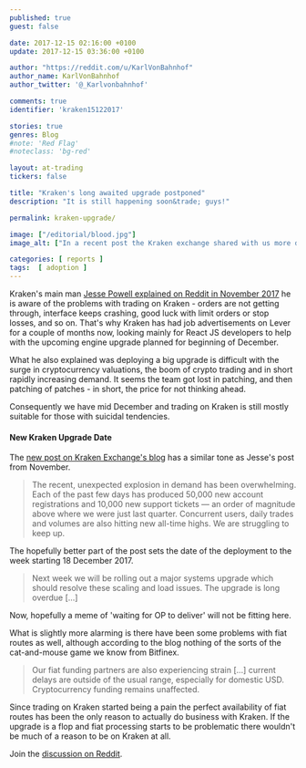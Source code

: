 ```yaml
---
published: true
guest: false

date: 2017-12-15 02:16:00 +0100
update: 2017-12-15 03:36:00 +0100

author: "https://reddit.com/u/KarlVonBahnhof"
author_name: KarlVonBahnhof
author_twitter: '@_Karlvonbahnhof'

comments: true
identifier: 'kraken15122017'

stories: true
genres: Blog
#note: 'Red Flag'
#noteclass: 'bg-red'

layout: at-trading
tickers: false

title: "Kraken's long awaited upgrade postponed"
description: "It is still happening soon&trade; guys!"

permalink: kraken-upgrade/

image: ["/editorial/blood.jpg"]
image_alt: ["In a recent post the Kraken exchange shared with us more details about the upgrade /u/jespow was promising for beginning of December. Blood image via Pexels."]

categories: [ reports ]
tags:  [ adoption ]
---
```


Kraken's main man [Jesse Powell explained on Reddit in November 2017](https://www.reddit.com/r/BitcoinMarkets/comments/7eboh7/suggestion_remove_kraken_from_the_header_ticker/dq4w4m7/?context=2) he is aware of the problems with trading on Kraken - orders are not getting through, interface keeps crashing, good luck with limit orders or stop losses, and so on. That's why Kraken has had job advertisements on Lever for a couple of months now, looking mainly for React JS developers to help with the upcoming engine upgrade planned for beginning of December.

What he also explained was deploying a big upgrade is difficult with the surge in cryptocurrency valuations, the boom of crypto trading and in short rapidly increasing demand. It seems the team got lost in patching, and then patching of patches - in short, the price for not thinking ahead.

Consequently we have mid December and trading on Kraken is still mostly suitable for those with suicidal tendencies.

#### New Kraken Upgrade Date

The [new post on Kraken Exchange's blog](https://blog.kraken.com/post/1399/degraded-service-upgrade-next-week/) has a similar tone as Jesse's post from November.

> The recent, unexpected explosion in demand has been overwhelming.  Each of the past few days has produced 50,000 new account registrations and 10,000 new support tickets — an order of magnitude above where we were just last quarter.  Concurrent users, daily trades and volumes are also hitting new all-time highs.  We are struggling to keep up.

The hopefully better part of the post sets the date of the deployment to the week starting 18 December 2017.

> Next week we will be rolling out a major systems upgrade which should resolve these scaling and load issues.  The upgrade is long overdue [...]

Now, hopefully a meme of 'waiting for OP to deliver' will not be fitting here.

What is slightly more alarming is there have been some problems with fiat routes as well, although according to the blog nothing of the sorts of the cat-and-mouse game we know from Bitfinex.

> Our fiat funding partners are also experiencing strain [...] current delays are outside of the usual range, especially for domestic USD.  Cryptocurrency funding remains unaffected.

Since trading on Kraken started being a pain the perfect availability of fiat routes has been the only reason to actually do business with Kraken. If the upgrade is a flop and fiat processing starts to be problematic there wouldn't be much of a reason to be on Kraken at all.


Join the [discussion on Reddit](https://www.reddit.com/r/BitcoinMarkets/comments/7jy6k2/kraken_degraded_service_upgrade_next_week/).
